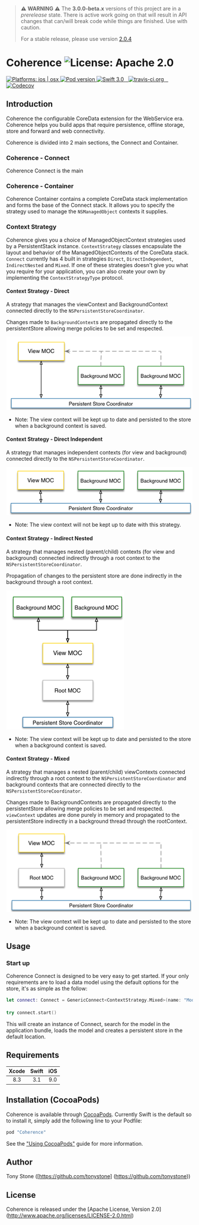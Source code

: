 
> :warning: **WARNING** :warning: The **3.0.0-beta.x** versions of this project are in a _prerelease_ state. There
> is active work going on that will result in API changes that can/will break code while things are finished.  Use with caution.
>
>  For a stable release, please use version [2.0.4](https://github.com/tonystone/coherence/releases/tag/2.0.4)


# Coherence ![License: Apache 2.0](https://img.shields.io/badge/License-Apache%202.0-lightgray.svg?style=flat)

<a href="https://github.com/tonystone/coherence/" target="_blank">
   <img src="https://img.shields.io/badge/Platforms-ios%20%7C%20osx-lightgray.svg?style=flat" alt="Platforms: ios | osx">
</a>
<a href="https://github.com/tonystone/coherence/" target="_blank">
   <img src="https://img.shields.io/cocoapods/v/Coherence.svg?style=flat" alt="Pod version">
</a>
<a href="https://github.com/tonystone/coherence/" target="_blank">
   <img src="https://img.shields.io/badge/Swift-3.0-orange.svg?style=flat" alt="Swift 3.0">
</a>
<a href="https://travis-ci.org/tonystone/coherence" target="_blank">
  <img src="https://travis-ci.org/tonystone/coherence.svg?branch=master" alt="travis-ci.org" />
</a>
<a href="https://codecov.io/gh/tonystone/coherence" target="_blank">
  <img src="https://codecov.io/gh/tonystone/coherence/branch/master/graph/badge.svg" alt="Codecov" />
</a>

## Introduction

Coherence the configurable CoreData extension for the WebService era.  Coherence helps you build apps that require persistence, offline storage, store and forward and web connectivity.

Coherence is divided into 2 main sections, the Connect and Container.

### Coherence - Connect

Coherence Connect is the main 

### Coherence - Container

Coherence Container contains a complete CoreData stack implementation and forms the base of the Connect stack.  It allows you to specify the strategy used to manage the `NSManagedObject` contexts it supplies.


### Context Strategy

Coherence gives you a choice of ManagedObjectContext strategies used by a PersistentStack instance.  `ContextStrategy` classes encapsulate the layout and behavior of the ManagedObjectContexts of the CoreData stack. `Connect` currently has 4 built in strategies `Direct`, `DirectIndependent`, `IndirectNested` and `Mixed`.  If one of these strategies doesn't give you what you require for your application, you can also create your own by implementing the `ContextStrategyType` protocol.

#### Context Strategy - Direct

A strategy that manages the viewContext and BackgroundContext connected directly to the `NSPersistentStoreCoordinator`.

Changes made to `BackgroundContext`s are propagated directly to the persistentStore allowing merge policies to be set and respected.

![Context Strategy - Direct Diagram](Docs/ContextStrategy-Direct.png)

- Note: The view context will be kept up to date and persisted to the store when a background context is saved.

#### Context Strategy - Direct Independent

A strategy that manages independent contexts (for view and background) connected directly to the `NSPersistentStoreCoordinator`.

![Context Strategy - Direct Independent Diagram](Docs/ContextStrategy-DirectIndependent.png)

- Note: The view context will not be kept up to date with this strategy.

#### Context Strategy - Indirect Nested

A strategy that manages nested (parent/child) contexts (for view and background) connected indirectly through a root context to the `NSPersistentStoreCoordinator`.

Propagation of changes to the persistent store are done indirectly in the background through a root context.

![Context Strategy - Indirect Nested Diagram](Docs/ContextStrategy-IndirectNested.png)

- Note: The view context will be kept up to date and persisted to the store when a background context is saved.

#### Context Strategy - Mixed

A strategy that manages a nested (parent/child) viewContexts connected indirectly
through a root context to the `NSPersistentStoreCoordinator` and background contexts
that are connected directly to the `NSPersistentStoreCoordinator`.

Changes made to BackgroundContexts are propagated directly to the persistentStore
allowing merge policies to be set and respected. `viewContext` updates are done purely
in memory and propagated to the persistentStore indirectly in a background thread
through the rootContext.

![Context Strategy - Mixed Diagram](Docs/ContextStrategy-Mixed.png)

- Note: The view context will be kept up to date and persisted to the store when a background context is saved.

## Usage

### Start up

Coherence Connect is designed to be very easy to get started.  If your only requirements are to load a data model using the default options for the store, it's as simple as the follow:

```Swift
let connect: Connect = GenericConnect<ContextStrategy.Mixed>(name: "ModelName")

try connect.start()
```

This will create an instance of Connect, search for the model in the application bundle, loads the model and creates a persistent store in the default location.

### 

## Requirements

| Xcode | Swift | iOS |
|:-----:|:-----:|:---:|
|  8.3  |  3.1  | 9.0 |


## Installation (CocoaPods)

Coherence is available through [CocoaPods](http://cocoapods.org). Currently Swift is the default so to install it, simply add the following line to your Podfile:

```ruby
pod "Coherence"
```

See the ["Using CocoaPods"](https://guides.cocoapods.org/using/using-cocoapods.html) guide for more information.

## Author

Tony Stone ([https://github.com/tonystone] (https://github.com/tonystone))

## License

Coherence is released under the [Apache License, Version 2.0] (http://www.apache.org/licenses/LICENSE-2.0.html)
